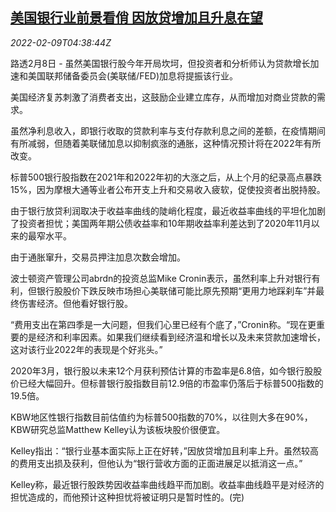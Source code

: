 <!--1644382862000-->
[美国银行业前景看俏 因放贷增加且升息在望](https://cn.reuters.com/article/us-bank-stocks-outlook-0209-idCNKBS2KE0B0)
------

<div><i>2022-02-09T04:38:44Z</i></div><p>路透2月8日 - 虽然美国银行股今年开局坎坷，但投资者和分析师认为贷款增长加速和美国联邦储备委员会(美联储/FED)加息将提振该行业。</p><p>美国经济复苏刺激了消费者支出，这鼓励企业建立库存，从而增加对商业贷款的需求。</p><p>虽然净利息收入，即银行收取的贷款利率与支付存款利息之间的差额，在疫情期间有所减弱，但随着美联储加息以抑制疯涨的通胀，这种情况预计将在2022年有所改变。</p><p>标普500银行股指数在2021年和2022年初的大涨之后，从上个月的纪录高点暴跌15%，因为摩根大通等业者公布开支上升和交易收入疲软，促使投资者出脱持股。</p><p>由于银行放贷利润取决于收益率曲线的陡峭化程度，最近收益率曲线的平坦化加剧了投资者担忧；美国两年期公债收益率和10年期收益率利差达到了2020年11月以来的最窄水平。</p><p>由于通胀窜升，交易员押注加息次数会增加。</p><p>波士顿资产管理公司abrdn的投资总监Mike Cronin表示，虽然利率上升对银行有利，但银行股股价下跌反映市场担心美联储可能比原先预期“更用力地踩刹车”并最终伤害经济。但他看好银行股。</p><p>“费用支出在第四季是一大问题，但我们心里已经有个底了，”Cronin称。“现在更重要的是经济和利率因素。如果我们继续看到经济温和增长以及未来贷款加速增长，这对该行业2022年的表现是个好兆头。”</p><p>2020年3月，银行股以未来12个月获利预估计算的市盈率是6.8倍，如今银行股股价已经大幅回升。但标普银行股指数目前12.9倍的市盈率仍落后于标普500指数的19.5倍。</p><p>KBW地区性银行指数目前估值约为标普500指数的70%，以往则大多在90%，KBW研究总监Matthew Kelley认为该板块股价很便宜。</p><p>Kelley指出：“银行业基本面实际上正在好转，”因放贷增加且利率上升。虽然较高的费用支出损及获利，但他认为“银行营收方面的正面进展足以抵消这一点。”</p><p>Kelley称，最近银行股跌势因收益率曲线趋平而加剧。收益率曲线趋平是对经济的担忧造成的，而他预计这种担忧将被证明只是暂时性的。(完)</p>
